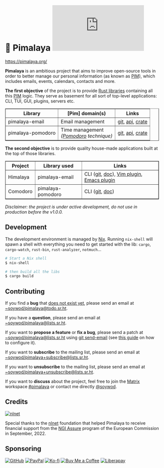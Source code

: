 # 💼 Pimalaya [![Matrix](https://img.shields.io/matrix/pimalaya:matrix.org?color=success&label=chat)](https://matrix.to/#/#pimalaya:matrix.org)

https://pimalaya.org/

**Pimalaya** is an ambitious project that aims to improve open-source
tools in order to better manage our personal information (as known as
[PIM]), which includes emails, events, calendars, contacts and more.

**The first objective** of the project is to provide [Rust
libraries](https://git.sr.ht/~soywod/pimalaya) containing all this
[PIM] logic. They serve as basement for all sort of top-level
applications: CLI, TUI, GUI, plugins, servers etc.

<table border="1">
  <thead>
    <tr>
      <th>Library</th>
      <th>
        [Pim] domain(s)
      </th>
      <th>Links</th>
    </tr>
  </thead>
  <tbody>
    <tr>
      <td>pimalaya-email</td>
      <td>Email management</td>
      <td>
        <a href="https://git.sr.ht/~soywod/pimalaya/tree/master/item/email/README.md">git</a>,
        <a href="https://docs.rs/pimalaya-email/latest/pimalaya_email/">api</a>,
        <a href="https://crates.io/crates/pimalaya-email">crate</a>
      </td>
    </tr>
    <tr>
      <td>pimalaya-pomodoro</td>
      <td>
        Time management
        <br />
        <em>
          (<a href="https://en.wikipedia.org/wiki/Pomodoro_Technique">Pomodoro</a> technique)
        </em>
      </td>
      <td>
        <a href="https://git.sr.ht/~soywod/pimalaya/tree/master/item/pomodoro/README.md">git</a>,
        <a href="https://docs.rs/pimalaya-pomodoro/latest/pimalaya_pomodoro/">api</a>,
        <a href="https://crates.io/crates/pimalaya-pomodoro">crate</a>
      </td>
    </tr>
  </tbody>
</table>

**The second objective** is to provide quality house-made applications
built at the top of those libraries.

<table border="1">
  <thead>
    <tr>
      <th>Project</th>
      <th>Library used</th>
      <th>Links</th>
    </tr>
  </thead>
  <tbody>
    <tr>
      <td>Himalaya</td>
      <td>pimalaya-email</td>
      <td>
        CLI (<a href="https://github.com/soywod/himalaya">git</a>, <a href="https://pimalaya.org/himalaya/">doc</a>),
        <a href="https://git.sr.ht/~soywod/himalaya-vim">Vim plugin</a>,
        <a href="https://github.com/dantecatalfamo/himalaya-emacs">Emacs plugin</a>
      </td>
    </tr>
    <tr>
      <td>Comodoro</td>
      <td>pimalaya-pomodoro</td>
      <td>
        CLI (<a href="https://github.com/soywod/comodoro">git</a>, <a href="https://pimalaya.org/comodoro/">doc</a>)
      </td>
    </tr>
  </tbody>
</table>

*Disclaimer: the project is under active development, do not use in
production before the v1.0.0.*

## Development

The development environment is managed by
[Nix](https://nixos.org/download.html). Running `nix-shell` will spawn
a shell with everything you need to get started with the lib: `cargo`,
`cargo-watch`, `rust-bin`, `rust-analyzer`, `notmuch`…

```sh
# Start a Nix shell
$ nix-shell

# then build all the libs
$ cargo build
```

## Contributing

If you find a **bug** that [does not exist
yet](https://todo.sr.ht/~soywod/pimalaya), please send an email at
[~soywod/pimalaya@todo.sr.ht](mailto:~soywod/pimalaya@todo.sr.ht).

If you have a **question**, please send an email at
[~soywod/pimalaya@lists.sr.ht](mailto:~soywod/pimalaya@lists.sr.ht).

If you want to **propose a feature** or **fix a bug**, please send a
patch at
[~soywod/pimalaya@lists.sr.ht](mailto:~soywod/pimalaya@lists.sr.ht)
using [git send-email](https://git-scm.com/docs/git-send-email) (see
[this guide](https://git-send-email.io/) on how to configure it).

If you want to **subscribe** to the mailing list, please send an email
at
[~soywod/pimalaya+subscribe@lists.sr.ht](mailto:~soywod/pimalaya+subscribe@lists.sr.ht).

If you want to **unsubscribe** to the mailing list, please send an
email at
[~soywod/pimalaya+unsubscribe@lists.sr.ht](mailto:~soywod/pimalaya+unsubscribe@lists.sr.ht).

If you want to **discuss** about the project, feel free to join the
[Matrix](https://matrix.org/) workspace
[#pimalaya](https://matrix.to/#/#pimalaya:matrix.org) or contact me
directly [@soywod](https://matrix.to/#/@soywod:matrix.org).

## Credits

[![nlnet](https://nlnet.nl/logo/banner-160x60.png)](https://nlnet.nl/project/Himalaya/index.html)

Special thanks to the
[nlnet](https://nlnet.nl/project/Himalaya/index.html) foundation that
helped Pimalaya to receive financial support from the [NGI
Assure](https://www.ngi.eu/ngi-projects/ngi-assure/) program of the
European Commission in September, 2022.

## Sponsoring

[![GitHub](https://img.shields.io/badge/-GitHub%20Sponsors-fafbfc?logo=GitHub%20Sponsors)](https://github.com/sponsors/soywod)
[![PayPal](https://img.shields.io/badge/-PayPal-0079c1?logo=PayPal&logoColor=ffffff)](https://www.paypal.com/paypalme/soywod)
[![Ko-fi](https://img.shields.io/badge/-Ko--fi-ff5e5a?logo=Ko-fi&logoColor=ffffff)](https://ko-fi.com/soywod)
[![Buy Me a Coffee](https://img.shields.io/badge/-Buy%20Me%20a%20Coffee-ffdd00?logo=Buy%20Me%20A%20Coffee&logoColor=000000)](https://www.buymeacoffee.com/soywod)
[![Liberapay](https://img.shields.io/badge/-Liberapay-f6c915?logo=Liberapay&logoColor=222222)](https://liberapay.com/soywod)

[PIM]: https://en.wikipedia.org/wiki/Personal_information_manager
